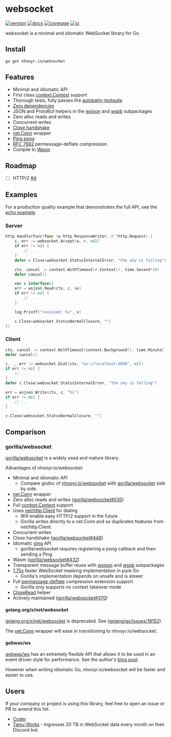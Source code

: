 # websocket

[![version](https://img.shields.io/github/v/release/nhooyr/websocket?color=6b9ded&sort=semver)](https://github.com/nhooyr/websocket/releases)
[![docs](https://godoc.org/nhooyr.io/websocket?status.svg)](https://godoc.org/nhooyr.io/websocket)
[![coverage](https://img.shields.io/coveralls/github/nhooyr/websocket?color=65d6a4)](https://coveralls.io/github/nhooyr/websocket)
[![ci](https://github.com/nhooyr/websocket/workflows/ci/badge.svg)](https://github.com/nhooyr/websocket/actions)

websocket is a minimal and idiomatic WebSocket library for Go.

## Install

```bash
go get nhooyr.io/websocket
```

## Features

- Minimal and idiomatic API
- First class [context.Context](https://blog.golang.org/context) support
- Thorough tests, fully passes the [autobahn-testsuite](https://github.com/crossbario/autobahn-testsuite)
- [Zero dependencies](https://godoc.org/nhooyr.io/websocket?imports)
- JSON and ProtoBuf helpers in the [wsjson](https://godoc.org/nhooyr.io/websocket/wsjson) and [wspb](https://godoc.org/nhooyr.io/websocket/wspb) subpackages
- Zero alloc reads and writes
- Concurrent writes
- [Close handshake](https://godoc.org/nhooyr.io/websocket#Conn.Close)
- [net.Conn](https://godoc.org/nhooyr.io/websocket#NetConn) wrapper
- [Ping pong](https://godoc.org/nhooyr.io/websocket#Conn.Ping)
- [RFC 7692](https://tools.ietf.org/html/rfc7692) permessage-deflate compression
- Compile to [Wasm](https://godoc.org/nhooyr.io/websocket#hdr-Wasm)

## Roadmap

- [ ] HTTP/2 [#4](https://github.com/nhooyr/websocket/issues/4)

## Examples

For a production quality example that demonstrates the full API, see the [echo example](https://godoc.org/nhooyr.io/websocket#example-package--Echo).

### Server

```go
http.HandlerFunc(func (w http.ResponseWriter, r *http.Request) {
	c, err := websocket.Accept(w, r, nil)
	if err != nil {
		// ...
	}
	defer c.Close(websocket.StatusInternalError, "the sky is falling")

	ctx, cancel := context.WithTimeout(r.Context(), time.Second*10)
	defer cancel()

	var v interface{}
	err = wsjson.Read(ctx, c, &v)
	if err != nil {
		// ...
	}

	log.Printf("received: %v", v)

	c.Close(websocket.StatusNormalClosure, "")
})
```

### Client

```go
ctx, cancel := context.WithTimeout(context.Background(), time.Minute)
defer cancel()

c, _, err := websocket.Dial(ctx, "ws://localhost:8080", nil)
if err != nil {
	// ...
}
defer c.Close(websocket.StatusInternalError, "the sky is falling")

err = wsjson.Write(ctx, c, "hi")
if err != nil {
	// ...
}

c.Close(websocket.StatusNormalClosure, "")
```

## Comparison

### gorilla/websocket

[gorilla/websocket](https://github.com/gorilla/websocket) is a widely used and mature library.

Advantages of nhooyr.io/websocket:

- Minimal and idiomatic API
  - Compare godoc of [nhooyr.io/websocket](https://godoc.org/nhooyr.io/websocket) with [gorilla/websocket](https://godoc.org/github.com/gorilla/websocket) side by side.
- [net.Conn](https://godoc.org/nhooyr.io/websocket#NetConn) wrapper
- Zero alloc reads and writes ([gorilla/websocket#535](https://github.com/gorilla/websocket/issues/535))
- Full [context.Context](https://blog.golang.org/context) support
- Uses [net/http.Client](https://golang.org/pkg/net/http/#Client) for dialing
  - Will enable easy HTTP/2 support in the future
  - Gorilla writes directly to a net.Conn and so duplicates features from net/http.Client.
- Concurrent writes
- Close handshake ([gorilla/websocket#448](https://github.com/gorilla/websocket/issues/448))
- Idiomatic [ping](https://godoc.org/nhooyr.io/websocket#Conn.Ping) API
  - gorilla/websocket requires registering a pong callback and then sending a Ping
- Wasm ([gorilla/websocket#432](https://github.com/gorilla/websocket/issues/432))
- Transparent message buffer reuse with [wsjson](https://godoc.org/nhooyr.io/websocket/wsjson) and [wspb](https://godoc.org/nhooyr.io/websocket/wspb) subpackages
- [1.75x](https://github.com/nhooyr/websocket/releases/tag/v1.7.4) faster WebSocket masking implementation in pure Go
  - Gorilla's implementation depends on unsafe and is slower
- Full [permessage-deflate](https://tools.ietf.org/html/rfc7692) compression extension support
  - Gorilla only supports no context takeover mode
- [CloseRead](https://godoc.org/nhooyr.io/websocket#Conn.CloseRead) helper
- Actively maintained ([gorilla/websocket#370](https://github.com/gorilla/websocket/issues/370))

#### golang.org/x/net/websocket

[golang.org/x/net/websocket](https://godoc.org/golang.org/x/net/websocket) is deprecated.
See ([golang/go/issues/18152](https://github.com/golang/go/issues/18152)).

The [net.Conn](https://godoc.org/nhooyr.io/websocket#NetConn) wrapper will ease in transitioning
to nhooyr.io/websocket.

#### gobwas/ws

[gobwas/ws](https://github.com/gobwas/ws) has an extremely flexible API that allows it to be used
in an event driven style for performance. See the author's [blog post](https://medium.freecodecamp.org/million-websockets-and-go-cc58418460bb).

However when writing idiomatic Go, nhooyr.io/websocket will be faster and easier to use.

## Users

If your company or project is using this library, feel free to open an issue or PR to amend this list.

- [Coder](https://github.com/cdr)
- [Tatsu Works](https://github.com/tatsuworks) - Ingresses 20 TB in WebSocket data every month on their Discord bot.
